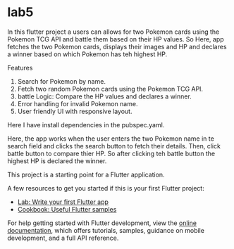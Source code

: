 # lab5

In this flutter project  a users can allows for two Pokemon cards using the 
Pokemon TCG API and battle them based on their HP values. So Here, app fetches 
the two Pokemon cards, displays their images and HP and declares a winner based
on which Pokemon has teh highest HP.

Features
1. Search for Pokemon by name.
2. Fetch two random Pokemon cards using the Pokemon TCG API.
3. battle Logic: Compare the HP values and declares a winner.
4. Error handling for invalid Pokemon name.
5. User friendly UI with responsive layout.

Here I have install dependencies in the pubspec.yaml.


 Here, the app works when the  user enters the two Pokemon name in te search field 
and clicks the search button to fetch their details. Then, click battle button to compare thier HP. 
So after clicking teh battle button the highest HP is declared the winner.

This project is a starting point for a Flutter application.

A few resources to get you started if this is your first Flutter project:

- [Lab: Write your first Flutter app](https://docs.flutter.dev/get-started/codelab)
- [Cookbook: Useful Flutter samples](https://docs.flutter.dev/cookbook)

For help getting started with Flutter development, view the
[online documentation](https://docs.flutter.dev/), which offers tutorials,
samples, guidance on mobile development, and a full API reference.
